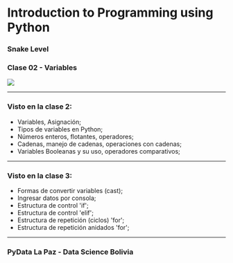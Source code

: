 # Introduction to Programming using Python
### Snake Level
### Clase 02 - Variables

![](https://scontent.fvvi1-2.fna.fbcdn.net/v/t1.0-9/60446155_406101693577559_1668674062412414976_o.png?_nc_cat=104&_nc_sid=8024bb&_nc_ohc=woK9Xr5dPN0AX8AnjuE&_nc_ht=scontent.fvvi1-2.fna&oh=849ef2f2f75ae9d64999aa119d09daff&oe=5EAB2184)

-------------
### Visto en la clase 2:

- Variables, Asignación;
- Tipos de variables en Python;
- Números enteros, flotantes, operadores;
- Cadenas, manejo de cadenas, operaciones con cadenas;
- Variables Booleanas y su uso, operadores comparativos;

-------------
### Visto en la clase 3:

- Formas de convertir variables (cast);
- Ingresar datos por consola;
- Estructura de control 'if';
- Estructura de control 'elif';
- Estructura de repetición (ciclos) 'for';
- Estructura de repetición anidados 'for';

-------------

### PyData La Paz - Data Science Bolivia